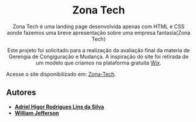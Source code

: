 <h1 align="center">Zona Tech</h1>

<p align="center">Zona Tech é uma landing page desenvolvida apenas com HTML e CSS aonde fazemos uma breve apresentação sobre uma empresa fantasia(Zona Tech)</p>

<p align= "center">Este projeto foi solicitado para a realização da avaliação final da materia de Gerengia de Congiguração e Mudança.
A inspiração do site foi retirada de um modelo que criamos na plataforma gratuita <a href="https://www.wix.com/">Wix</a>.</p>

<p aling= "center"> Acesse o site disponibilizado em: <a href= "https://williamjbf.github.io/Zona-Tech/">Zona-Tech</a>.</p>

<h2> Autores </h2>

* **<a href="https://github.com/AdrielHigor">Adriel Higor Rodrigues Lins da Silva</a>**
* **<a href="https://github.com/williamjbf">William Jefferson</a>**
